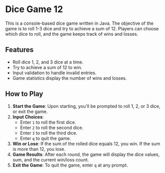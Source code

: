 # Dice Game 12

This is a console-based dice game written in Java. The objective of the game is to roll 1-3 dice and try to achieve a sum of 12. Players can choose which dice to roll, and the game keeps track of wins and losses.

## Features

- Roll dice 1, 2, and 3 dice at a time.
- Try to achieve a sum of 12 to win.
- Input validation to handle invalid entries.
- Game statistics display the number of wins and losses.

## How to Play

1. **Start the Game**: Upon starting, you'll be prompted to roll 1, 2, or 3 dice, or exit the game.
2. **Input Choices**:
   - Enter `1` to roll the first dice.
   - Enter `2` to roll the second dice.
   - Enter `3` to roll the third dice.
   - Enter `q` to quit the game.
3. **Win or Lose**: If the sum of the rolled dice equals 12, you win. If the sum is more than 12, you lose.
4. **Game Results**: After each round, the game will display the dice values, sum, and the current win/loss count.
5. **Exit the Game**: To quit the game, enter `q` at any prompt.
